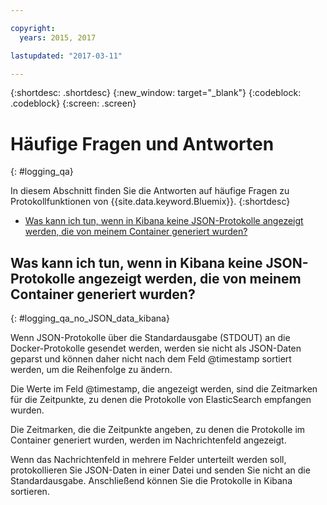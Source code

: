 ```yaml
---

copyright:
  years: 2015, 2017

lastupdated: "2017-03-11"

---
```



{:shortdesc: .shortdesc}
{:new_window: target="_blank"}
{:codeblock: .codeblock}
{:screen: .screen}


# Häufige Fragen und Antworten
{: #logging_qa}

In diesem Abschnitt finden Sie die Antworten auf häufige Fragen zu Protokollfunktionen von {{site.data.keyword.Bluemix}}. {:shortdesc}

* [Was kann ich tun, wenn in Kibana keine JSON-Protokolle angezeigt werden, die von meinem Container generiert wurden?](logging_qa.html#logging_qa_no_JSON_data_kibana)


## Was kann ich tun, wenn in Kibana keine JSON-Protokolle angezeigt werden, die von meinem Container generiert wurden?
{: #logging_qa_no_JSON_data_kibana}

Wenn JSON-Protokolle über die Standardausgabe (STDOUT) an die Docker-Protokolle gesendet werden, werden sie nicht als JSON-Daten geparst und können daher nicht nach dem Feld @timestamp sortiert werden, um die Reihenfolge zu ändern.  

Die Werte im Feld @timestamp, die angezeigt werden, sind die Zeitmarken für die Zeitpunkte, zu denen die Protokolle von ElasticSearch empfangen wurden.  

Die Zeitmarken, die die Zeitpunkte angeben, zu denen die Protokolle im Container generiert wurden, werden im Nachrichtenfeld angezeigt. 

Wenn das Nachrichtenfeld in mehrere Felder unterteilt werden soll, protokollieren Sie JSON-Daten in einer Datei und senden Sie nicht an die Standardausgabe. Anschließend können Sie die Protokolle in Kibana sortieren. 
